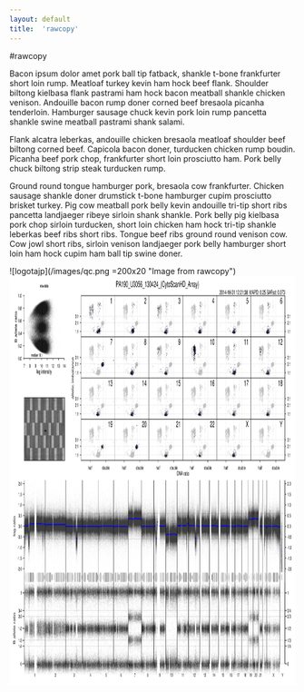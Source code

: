 ```yaml
---
layout: default
title:  'rawcopy'
---
```


#rawcopy


Bacon ipsum dolor amet pork ball tip fatback, shankle t-bone frankfurter short loin rump. Meatloaf turkey kevin ham hock beef flank. Shoulder biltong kielbasa flank pastrami ham hock bacon meatball shankle chicken venison. Andouille bacon rump doner corned beef bresaola picanha tenderloin. Hamburger sausage chuck kevin pork loin rump pancetta shankle swine meatball pastrami shank salami.

Flank alcatra leberkas, andouille chicken bresaola meatloaf shoulder beef biltong corned beef. Capicola bacon doner, turducken chicken rump boudin. Picanha beef pork chop, frankfurter short loin prosciutto ham. Pork belly chuck biltong strip steak turducken rump.

Ground round tongue hamburger pork, bresaola cow frankfurter. Chicken sausage shankle doner drumstick t-bone hamburger cupim prosciutto brisket turkey. Pig cow meatball pork belly kevin andouille tri-tip short ribs pancetta landjaeger ribeye sirloin shank shankle. Pork belly pig kielbasa pork chop sirloin turducken, short loin chicken ham hock tri-tip shankle leberkas beef ribs short ribs. Tongue beef ribs ground round venison cow. Cow jowl short ribs, sirloin venison landjaeger pork belly hamburger short loin ham hock cupim ham ball tip swine doner.

![logotajp](/images/qc.png =200x20 "Image from rawcopy")
<img src='/images/qc.png' width='1280px' height='720px'> 
